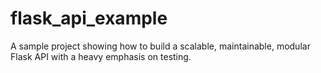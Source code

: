 # flask_api_example

A sample project showing how to build a scalable, maintainable, modular Flask API with a heavy emphasis on testing.
